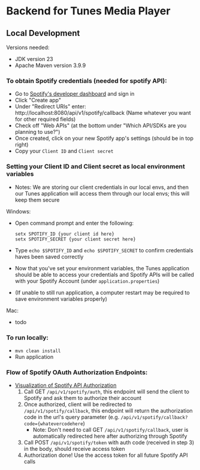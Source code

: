 # Backend for Tunes Media Player

## Local Development
Versions needed:
- JDK version 23
- Apache Maven version 3.9.9

### To obtain Spotify credentials (needed for spotify API):
- Go to [Spotify's developer dashboard](https://developer.spotify.com/dashboard) and sign in
- Click "Create app"
- Under "Redirect URIs" enter: http://localhost:8080/api/v1/spotify/callback (Name whatever you want for other required fields)
- Check off "Web APIs" (at the bottom under "Which API/SDKs are you planning to use?")
- Once created, click on your new Spotify app's settings (should be in top right)
- Copy your `Client ID` and `Client secret`

### Setting your Client ID and Client secret as local environment variables
- Notes: We are storing our client credentials in our local envs, and then our Tunes application will access them through our local envs; this will keep them secure
  
Windows:
- Open command prompt and enter the following:

  ```
  setx SPOTIFY_ID {your client id here}
  setx SPOTIFY_SECRET {your client secret here}
  ```

- Type `echo $SPOTIFY_ID` and `echo $SPOTIFY_SECRET` to confirm credentials haves been saved correctly
- Now that you've set your environment variables, the Tunes application should be able to access your credentials and Spotify APIs will be called with your Spotify Account (under `application.properties`)
- (If unable to still run application, a computer restart may be required to save environment variables properly)

Mac:
- todo

### To run locally:
- ```mvn clean install```
- Run application

### Flow of Spotify OAuth Authorization Endpoints: 
- [Visualization of Spotify API Authorization](https://developer-assets.spotifycdn.com/images/documentation/web-api/auth-code-flow.png)
  1) Call GET `/api/v1/spotify/auth`, this endpoint will send the client to Spotify and ask them to authorize their account
  2) Once authorized, client will be redirected to `/api/v1/spotify/callback`, this endpoint will return the authorization code in the url's query parameter (e.g. `/api/v1/spotify/callback?code={whatevercodehere`) 
     - Note: Don't need to call GET `/api/v1/spotify/callback`, user is automatically redirected here after authorizing through Spotify
  3) Call POST `/api/v1/spotify/token` with auth code (received in step 3) in the body, should receive access token
  4) Authorization done! Use the access token for all future Spotify API calls
